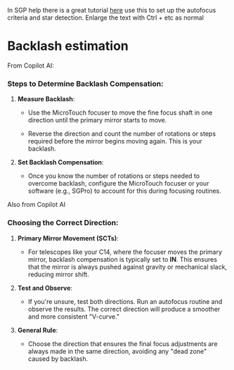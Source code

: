 
In SGP help there is a great tutorial [here](https://help.sequencegeneratorpro.com/UnderstandingAutoFocus.html) use this to set up the autofocus criteria and star detection. Enlarge the text with Ctrl + etc as normal

# Backlash estimation
From Copilot AI:
### Steps to Determine Backlash Compensation:

1. **Measure Backlash**:
    
    - Use the MicroTouch focuser to move the fine focus shaft in one direction until the primary mirror starts to move.
        
    - Reverse the direction and count the number of rotations or steps required before the mirror begins moving again. This is your backlash.
        
2. **Set Backlash Compensation**:
    
    - Once you know the number of rotations or steps needed to overcome backlash, configure the MicroTouch focuser or your software (e.g., SGPro) to account for this during focusing routines.

Also from Copilot AI
### **Choosing the Correct Direction:**

1. **Primary Mirror Movement (SCTs)**:
    
    - For telescopes like your C14, where the focuser moves the primary mirror, backlash compensation is typically set to **IN**. This ensures that the mirror is always pushed against gravity or mechanical slack, reducing mirror shift.
        
2. **Test and Observe**:
    
    - If you're unsure, test both directions. Run an autofocus routine and observe the results. The correct direction will produce a smoother and more consistent "V-curve."
        
3. **General Rule**:
    
    - Choose the direction that ensures the final focus adjustments are always made in the same direction, avoiding any "dead zone" caused by backlash.